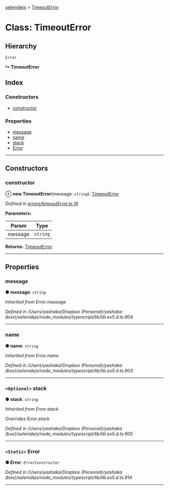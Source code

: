 [selenidejs](../README.md) > [TimeoutError](../classes/timeouterror.md)

# Class: TimeoutError

## Hierarchy

 `Error`

**↳ TimeoutError**

## Index

### Constructors

* [constructor](timeouterror.md#constructor)

### Properties

* [message](timeouterror.md#message)
* [name](timeouterror.md#name)
* [stack](timeouterror.md#stack)
* [Error](timeouterror.md#error)

---

## Constructors

<a id="constructor"></a>

###  constructor

⊕ **new TimeoutError**(message: *`string`*): [TimeoutError](timeouterror.md)

*Defined in [errors/timeoutError.ts:16](https://github.com/KnowledgeExpert/selenidejs/blob/master/lib/errors/timeoutError.ts#L16)*

**Parameters:**

| Param | Type |
| ------ | ------ |
| message | `string` |

**Returns:** [TimeoutError](timeouterror.md)

___

## Properties

<a id="message"></a>

###  message

**● message**: *`string`*

*Inherited from Error.message*

*Defined in /Users/yashaka/Dropbox (Personal)/yashaka (box)/selenidejs/node_modules/typescript/lib/lib.es5.d.ts:904*

___
<a id="name"></a>

###  name

**● name**: *`string`*

*Inherited from Error.name*

*Defined in /Users/yashaka/Dropbox (Personal)/yashaka (box)/selenidejs/node_modules/typescript/lib/lib.es5.d.ts:903*

___
<a id="stack"></a>

### `<Optional>` stack

**● stack**: *`string`*

*Inherited from Error.stack*

*Overrides Error.stack*

*Defined in /Users/yashaka/Dropbox (Personal)/yashaka (box)/selenidejs/node_modules/typescript/lib/lib.es5.d.ts:905*

___
<a id="error"></a>

### `<Static>` Error

**● Error**: *`ErrorConstructor`*

*Defined in /Users/yashaka/Dropbox (Personal)/yashaka (box)/selenidejs/node_modules/typescript/lib/lib.es5.d.ts:914*

___

